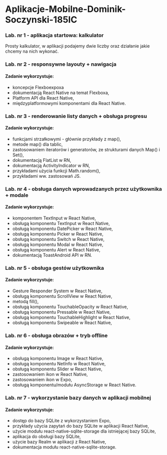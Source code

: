 # Aplikacje-Mobilne-Dominik-Soczynski-185IC
 
### Lab. nr 1 - aplikacja startowa: kalkulator

Prosty kalkulator, w aplikacji podajemy dwie liczby oraz działanie jakie chcemy na nich wykonać.

### Lab. nr 2 - responsywne layouty + nawigacja

#### Zadanie wykorzystuje:
- koncepcje Flexboexpoxa
- dokumentacją React Native na temat Flexboxa,
- Platform API dla React Native,
- międzyplatformowymi komponentami dla React Native.

### Lab. nr 3 - renderowanie listy danych + obsługa progresu

#### Zadanie wykorzystuje:
- funkcjami strzałkowymi - głównie przykłady z map(),
- metode map() dla tablic,
- zastosowaniem iteratorów i generatorów, ze strukturami danych Map() i Set(),
- dokumentacją FlatList w RN,
- dokumentacją ActivityIndicator w RN,
- przykładami użycia funkcji Math.random(),
- przykładami ww. zastosowań JS.

### Lab. nr 4 - obsługa danych wprowadzanych przez użytkownika + modale

#### Zadanie wykorzystuje:
- komponentem TextInput w React Native,
- obsługą komponentu TextInput w React Native,
- obsługą komponentu DatePicker w React Native,
- obsługą komponentu Picker w React Native,
- obsługą komponentu Switch w React Native,
- obsługą komponentu Modal w React Native,
- obsługą komponentu Alert w React Native,
- dokumentacją ToastAndroid API w RN.

### Lab. nr 5 - obsługa gestów użytkownika

#### Zadanie wykorzystuje:
- Gesture Responder System w React Native,
- obsługą komponentu ScrollView w React Native,
- metodą fill(),
- obsługą komponentu TouchableOpacity w React Native,
- obsługą komponentu Pressable w React Native,
- obsługą komponentu TouchableHighlight w React Native,
- obsługą komponentu Swipeable w React Native,

### Lab. nr 6 - obsługa obrazów + tryb offline

#### Zadanie wykorzystuje:
- obsługą komponentu Image w React Native,
- obsługą komponentu NetInfo w React Native,
- obsługą komponentu Slider w React Native,
- zastosowaniem ikon w React Native,
- zastosowaniem ikon w Expo,
- obsługą komponentu/modułu AsyncStorage w React Native.

### Lab. nr 7 - wykorzystanie bazy danych w aplikacji mobilnej

#### Zadanie wykorzystuje:
- dostęp do bazy SQLite z wykorzystaniem Expo,
- przykłady użycia zapytań do bazy SQLite w aplikacji React Native,
- użycie modułu react-native-sqlite-storage dla istniejącej bazy SQLite,
- aplikacja do obsługi bazy SQLite,
- użycie bazy Realm w aplikacji z React Native,
- dokumentacja modułu react-native-sqlite-storage.
